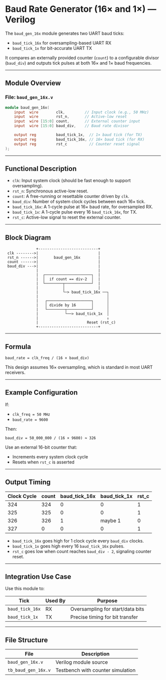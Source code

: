 # Baud Rate Generator (16× and 1×) — Verilog

The `baud_gen_16x` module generates two UART baud ticks:

* `baud_tick_16x` for oversampling-based UART RX
* `baud_tick_1x` for bit-accurate UART TX

It compares an externally provided counter (`count`) to a configurable divisor (`baud_div`) and outputs tick pulses at both 16× and 1× baud frequencies.

---

## Module Overview

### File: `baud_gen_16x.v`

```verilog
module baud_gen_16x(
    input  wire        clk,         // Input clock (e.g., 50 MHz)
    input  wire        rst_n,       // Active-low reset
    input  wire [15:0] count,       // External counter input
    input  wire [15:0] baud_div,    // Baud rate divisor

    output reg         baud_tick_1x,  // 1× baud tick (for TX)
    output reg         baud_tick_16x, // 16× baud tick (for RX)
    output reg         rst_c          // Counter reset signal
);
```

---

## Functional Description

* `clk`: Input system clock (should be fast enough to support oversampling).
* `rst_n`: Synchronous active-low reset.
* `count`: A free-running or resettable counter driven by `clk`.
* `baud_div`: Number of system clock cycles between each 16× tick.
* `baud_tick_16x`: A 1-cycle pulse at 16× baud rate, for oversampled RX.
* `baud_tick_1x`: A 1-cycle pulse every 16 `baud_tick_16x`, for TX.
* `rst_c`: Active-low signal to reset the external counter.

---

## Block Diagram

```
              +---------------------------+
 clk -------->|                           |
 rst_n ------>|       baud_gen_16x        |
 count ------>|                           |
 baud_div --->|                           |
              |                           |
              |  ┌─────────────────────┐  |
              |  │  if count == div-2  │  |
              |  └────────┬────────────┘  |
              |           │               |
              |           └─> baud_tick_16x ──┐
              |                               │
              |   ┌────────────────────┐      │
              |   │ divide by 16       │      │
              |   └────────┬───────────┘      │
              |            └──> baud_tick_1x  │
              |                               ↓
              |                      Reset (rst_c)
              +---------------------------+
```

---

## Formula

```
baud_rate = clk_freq / (16 × baud_div)
```

This design assumes 16× oversampling, which is standard in most UART receivers.

---

## Example Configuration

If:

* `clk_freq = 50 MHz`
* `baud_rate = 9600`

Then:

```
baud_div = 50_000_000 / (16 × 9600) ≈ 326
```

Use an external 16-bit counter that:

* Increments every system clock cycle
* Resets when `rst_c` is asserted

---

## Output Timing

| Clock Cycle | count | baud\_tick\_16x | baud\_tick\_1x | rst\_c |
| ----------- | ----- | --------------- | -------------- | ------ |
| 324         | 324   | 0               | 0              | 1      |
| 325         | 325   | 0               | 0              | 1      |
| 326         | 326   | 1               | maybe 1        | 0      |
| 327         | 0     | 0               | 0              | 1      |

* `baud_tick_16x` goes high for 1 clock cycle every `baud_div` clocks.
* `baud_tick_1x` goes high every 16 `baud_tick_16x` pulses.
* `rst_c` goes low when count reaches `baud_div - 2`, signaling counter reset.

---

## Integration Use Case

Use this module to:

| Tick            | Used By | Purpose                          |
| --------------- | ------- | -------------------------------- |
| `baud_tick_16x` | RX      | Oversampling for start/data bits |
| `baud_tick_1x`  | TX      | Precise timing for bit transfer  |

---

## File Structure

| File                | Description                       |
| ------------------- | --------------------------------- |
| `baud_gen_16x.v`    | Verilog module source             |
| `tb_baud_gen_16x.v` | Testbench with counter simulation |



